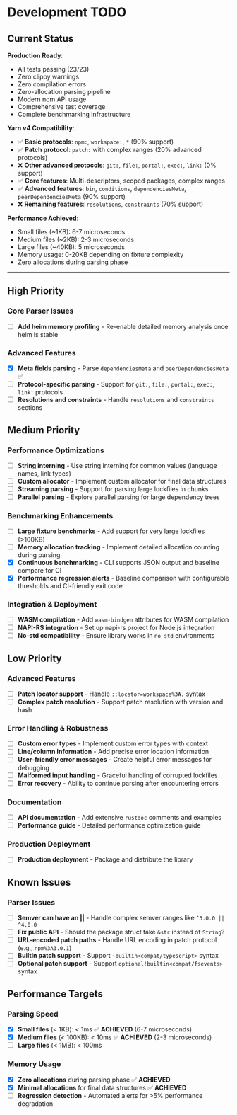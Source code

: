 # Development TODO

## Current Status

**Production Ready**:

- All tests passing (23/23)
- Zero clippy warnings
- Zero compilation errors
- Zero-allocation parsing pipeline
- Modern nom API usage
- Comprehensive test coverage
- Complete benchmarking infrastructure

**Yarn v4 Compatibility**:

- ✅ **Basic protocols**: `npm:`, `workspace:`, `*` (90% support)
- ✅ **Patch protocol**: `patch:` with complex ranges (20% advanced protocols)
- ❌ **Other advanced protocols**: `git:`, `file:`, `portal:`, `exec:`, `link:` (0% support)
- ✅ **Core features**: Multi-descriptors, scoped packages, complex ranges
- ✅ **Advanced features**: `bin`, `conditions`, `dependenciesMeta`, `peerDependenciesMeta` (90% support)
- ❌ **Remaining features**: `resolutions`, `constraints` (70% support)

**Performance Achieved**:

- Small files (~1KB): 6-7 microseconds
- Medium files (~2KB): 2-3 microseconds
- Large files (~40KB): 5 microseconds
- Memory usage: 0-20KB depending on fixture complexity
- Zero allocations during parsing phase

---

## High Priority

### Core Parser Issues

- [ ] **Add heim memory profiling** - Re-enable detailed memory analysis once heim is stable

### Advanced Features

- [x] **Meta fields parsing** - Parse `dependenciesMeta` and `peerDependenciesMeta` ✅
- [ ] **Protocol-specific parsing** - Support for `git:`, `file:`, `portal:`, `exec:`, `link:` protocols
- [ ] **Resolutions and constraints** - Handle `resolutions` and `constraints` sections

## Medium Priority

### Performance Optimizations

- [ ] **String interning** - Use string interning for common values (language names, link types)
- [ ] **Custom allocator** - Implement custom allocator for final data structures
- [ ] **Streaming parsing** - Support for parsing large lockfiles in chunks
- [ ] **Parallel parsing** - Explore parallel parsing for large dependency trees

### Benchmarking Enhancements

- [ ] **Large fixture benchmarks** - Add support for very large lockfiles (>100KB)
- [ ] **Memory allocation tracking** - Implement detailed allocation counting during parsing
- [x] **Continuous benchmarking** - CLI supports JSON output and baseline compare for CI
- [x] **Performance regression alerts** - Baseline comparison with configurable thresholds and CI-friendly exit code

### Integration & Deployment

- [ ] **WASM compilation** - Add `wasm-bindgen` attributes for WASM compilation
- [ ] **NAPI-RS integration** - Set up napi-rs project for Node.js integration
- [ ] **No-std compatibility** - Ensure library works in `no_std` environments

## Low Priority

### Advanced Features

- [ ] **Patch locator support** - Handle `::locator=workspace%3A.` syntax
- [ ] **Complex patch resolution** - Support patch resolution with version and hash

### Error Handling & Robustness

- [ ] **Custom error types** - Implement custom error types with context
- [ ] **Line/column information** - Add precise error location information
- [ ] **User-friendly error messages** - Create helpful error messages for debugging
- [ ] **Malformed input handling** - Graceful handling of corrupted lockfiles
- [ ] **Error recovery** - Ability to continue parsing after encountering errors

### Documentation

- [ ] **API documentation** - Add extensive `rustdoc` comments and examples
- [ ] **Performance guide** - Detailed performance optimization guide

### Production Deployment

- [ ] **Production deployment** - Package and distribute the library

## Known Issues

### Parser Issues

- [ ] **Semver can have an ||** - Handle complex semver ranges like `^3.0.0 || ^4.0.0`
- [ ] **Fix public API** - Should the package struct take `&str` instead of `String`?
- [ ] **URL-encoded patch paths** - Handle URL encoding in patch protocol (e.g., `npm%3A3.0.1`)
- [ ] **Builtin patch support** - Support `~builtin<compat/typescript>` syntax
- [ ] **Optional patch support** - Support `optional!builtin<compat/fsevents>` syntax

## Performance Targets

### Parsing Speed

- [x] **Small files** (< 1KB): < 1ms ✅ **ACHIEVED** (6-7 microseconds)
- [x] **Medium files** (< 100KB): < 10ms ✅ **ACHIEVED** (2-3 microseconds)
- [ ] **Large files** (< 1MB): < 100ms

### Memory Usage

- [x] **Zero allocations** during parsing phase ✅ **ACHIEVED**
- [x] **Minimal allocations** for final data structures ✅ **ACHIEVED**
- [ ] **Regression detection** - Automated alerts for >5% performance degradation
